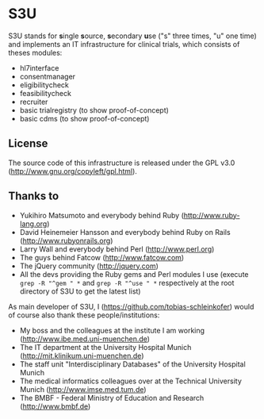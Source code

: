 S3U
===

S3U stands for **s**ingle **s**ource, **s**econdary **u**se ("s" three times, "u" one time) and implements an IT infrastructure for clinical trials, which consists of theses modules:
- hl7interface
- consentmanager
- eligibilitycheck
- feasibilitycheck
- recruiter
- basic trialregistry (to show proof-of-concept)
- basic cdms (to show proof-of-concept)

License
-------

The source code of this infrastructure is released under the GPL v3.0 (http://www.gnu.org/copyleft/gpl.html).

Thanks to
---------

- Yukihiro Matsumoto and everybody behind Ruby (http://www.ruby-lang.org)
- David Heinemeier Hansson and everybody behind Ruby on Rails (http://www.rubyonrails.org)
- Larry Wall and everybody behind Perl (http://www.perl.org)
- The guys behind Fatcow (http://www.fatcow.com)
- The jQuery community (http://jquery.com)
- All the devs providing the Ruby gems and Perl modules I use (execute ```grep -R "^gem " *``` and ```grep -R "^use " *``` respectively at the root directory of S3U to get the latest list)

As main developer of S3U, I (https://github.com/tobias-schleinkofer) would of course also thank these people/institutions:

- My boss and the colleagues at the institute I am working (http://www.ibe.med.uni-muenchen.de)
- The IT department at the University Hospital Munich (http://mit.klinikum.uni-muenchen.de)
- The staff unit "Interdisciplinary Databases" of the University Hospital Munich
- The medical informatics colleagues over at the Technical University Munich (http://www.imse.med.tum.de)
- The BMBF - Federal Ministry of Education and Research (http://www.bmbf.de)

